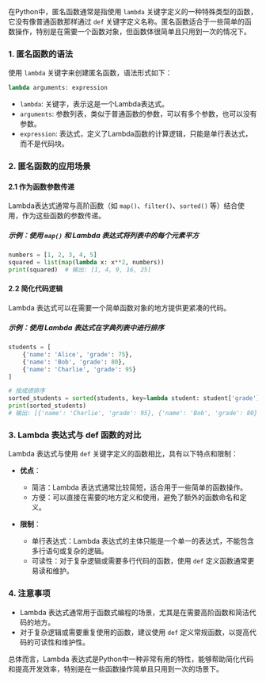 在Python中，匿名函数通常是指使用 `lambda` 关键字定义的一种特殊类型的函数，它没有像普通函数那样通过 `def` 关键字定义名称。匿名函数适合于一些简单的函数操作，特别是在需要一个函数对象，但函数体很简单且只用到一次的情况下。

### 1. 匿名函数的语法

使用 `lambda` 关键字来创建匿名函数，语法形式如下：

```python
lambda arguments: expression
```

- `lambda`: 关键字，表示这是一个Lambda表达式。
- `arguments`: 参数列表，类似于普通函数的参数，可以有多个参数，也可以没有参数。
- `expression`: 表达式，定义了Lambda函数的计算逻辑，只能是单行表达式，而不是代码块。

### 2. 匿名函数的应用场景

#### 2.1 作为函数参数传递

Lambda表达式通常与高阶函数（如 `map()`、`filter()`、`sorted()` 等）结合使用，作为这些函数的参数传递。

##### 示例：使用 `map()` 和 Lambda 表达式将列表中的每个元素平方

```python
numbers = [1, 2, 3, 4, 5]
squared = list(map(lambda x: x**2, numbers))
print(squared)  # 输出: [1, 4, 9, 16, 25]
```

#### 2.2 简化代码逻辑

Lambda 表达式可以在需要一个简单函数对象的地方提供更紧凑的代码。

##### 示例：使用 Lambda 表达式在字典列表中进行排序

```python
students = [
    {'name': 'Alice', 'grade': 75},
    {'name': 'Bob', 'grade': 80},
    {'name': 'Charlie', 'grade': 95}
]

# 按成绩排序
sorted_students = sorted(students, key=lambda student: student['grade'], reverse=True)
print(sorted_students)
# 输出: [{'name': 'Charlie', 'grade': 95}, {'name': 'Bob', 'grade': 80}, {'name': 'Alice', 'grade': 75}]
```

### 3. Lambda 表达式与 def 函数的对比

Lambda 表达式与使用 `def` 关键字定义的函数相比，具有以下特点和限制：

- **优点**：
  - 简洁：Lambda 表达式通常比较简短，适合用于一些简单的函数操作。
  - 方便：可以直接在需要的地方定义和使用，避免了额外的函数命名和定义。

- **限制**：
  - 单行表达式：Lambda 表达式的主体只能是一个单一的表达式，不能包含多行语句或复杂的逻辑。
  - 可读性：对于复杂逻辑或需要多行代码的函数，使用 `def` 定义函数通常更易读和维护。

### 4. 注意事项

- Lambda 表达式通常用于函数式编程的场景，尤其是在需要高阶函数和简洁代码的地方。
- 对于复杂逻辑或需要重复使用的函数，建议使用 `def` 定义常规函数，以提高代码的可读性和维护性。

总体而言，Lambda 表达式是Python中一种非常有用的特性，能够帮助简化代码和提高开发效率，特别是在一些函数操作简单且只用到一次的场景下。